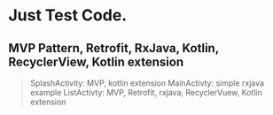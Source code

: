 # Just Test Code.

## MVP Pattern, Retrofit, RxJava, Kotlin, RecyclerView, Kotlin extension

> SplashActivity: MVP, kotlin extension
> MainActivty: simple rxjava example
> ListActivty: MVP, Retrofit, rxjava, RecyclerVuew, Kotlin extension


